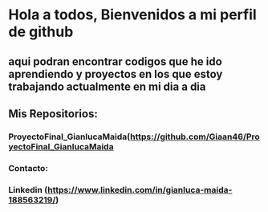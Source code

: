 # Hola a todos, Bienvenidos a mi perfil de github 
## aqui podran encontrar codigos que he ido aprendiendo y proyectos en los que estoy trabajando actualmente en mi dia a dia  




## Mis Repositorios: 
### ProyectoFinal_GianlucaMaida(https://github.com/Giaan46/ProyectoFinal_GianlucaMaida 



### Contacto: 
### Linkedin (https://www.linkedin.com/in/gianluca-maida-188563219/)

